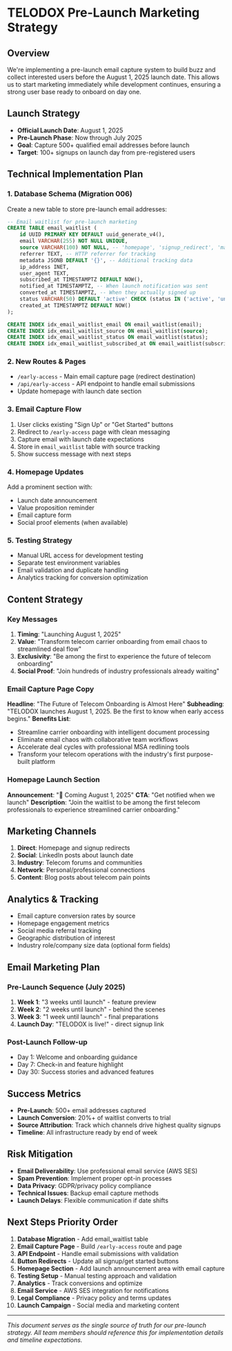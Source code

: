 # TELODOX Pre-Launch Marketing Strategy

## Overview
We're implementing a pre-launch email capture system to build buzz and collect interested users before the August 1, 2025 launch date. This allows us to start marketing immediately while development continues, ensuring a strong user base ready to onboard on day one.

## Launch Strategy
- **Official Launch Date**: August 1, 2025
- **Pre-Launch Phase**: Now through July 2025
- **Goal**: Capture 500+ qualified email addresses before launch
- **Target**: 100+ signups on launch day from pre-registered users

## Technical Implementation Plan

### 1. Database Schema (Migration 006)
Create a new table to store pre-launch email addresses:

```sql
-- Email waitlist for pre-launch marketing
CREATE TABLE email_waitlist (
    id UUID PRIMARY KEY DEFAULT uuid_generate_v4(),
    email VARCHAR(255) NOT NULL UNIQUE,
    source VARCHAR(100) NOT NULL, -- 'homepage', 'signup_redirect', 'manual'
    referrer TEXT, -- HTTP referrer for tracking
    metadata JSONB DEFAULT '{}', -- Additional tracking data
    ip_address INET,
    user_agent TEXT,
    subscribed_at TIMESTAMPTZ DEFAULT NOW(),
    notified_at TIMESTAMPTZ, -- When launch notification was sent
    converted_at TIMESTAMPTZ, -- When they actually signed up
    status VARCHAR(50) DEFAULT 'active' CHECK (status IN ('active', 'unsubscribed', 'bounced', 'converted')),
    created_at TIMESTAMPTZ DEFAULT NOW()
);

CREATE INDEX idx_email_waitlist_email ON email_waitlist(email);
CREATE INDEX idx_email_waitlist_source ON email_waitlist(source);
CREATE INDEX idx_email_waitlist_status ON email_waitlist(status);
CREATE INDEX idx_email_waitlist_subscribed_at ON email_waitlist(subscribed_at);
```

### 2. New Routes & Pages
- `/early-access` - Main email capture page (redirect destination)
- `/api/early-access` - API endpoint to handle email submissions
- Update homepage with launch date section

### 3. Email Capture Flow
1. User clicks existing "Sign Up" or "Get Started" buttons
2. Redirect to `/early-access` page with clean messaging
3. Capture email with launch date expectations
4. Store in `email_waitlist` table with source tracking
5. Show success message with next steps

### 4. Homepage Updates
Add a prominent section with:
- Launch date announcement
- Value proposition reminder
- Email capture form
- Social proof elements (when available)

### 5. Testing Strategy
- Manual URL access for development testing
- Separate test environment variables
- Email validation and duplicate handling
- Analytics tracking for conversion optimization

## Content Strategy

### Key Messages
1. **Timing**: "Launching August 1, 2025"
2. **Value**: "Transform telecom carrier onboarding from email chaos to streamlined deal flow"
3. **Exclusivity**: "Be among the first to experience the future of telecom onboarding"
4. **Social Proof**: "Join hundreds of industry professionals already waiting"

### Email Capture Page Copy
**Headline**: "The Future of Telecom Onboarding is Almost Here"
**Subheading**: "TELODOX launches August 1, 2025. Be the first to know when early access begins."
**Benefits List**:
- Streamline carrier onboarding with intelligent document processing
- Eliminate email chaos with collaborative team workflows
- Accelerate deal cycles with professional MSA redlining tools
- Transform your telecom operations with the industry's first purpose-built platform

### Homepage Launch Section
**Announcement**: "🚀 Coming August 1, 2025"
**CTA**: "Get notified when we launch"
**Description**: "Join the waitlist to be among the first telecom professionals to experience streamlined carrier onboarding."

## Marketing Channels
1. **Direct**: Homepage and signup redirects
2. **Social**: LinkedIn posts about launch date
3. **Industry**: Telecom forums and communities
4. **Network**: Personal/professional connections
5. **Content**: Blog posts about telecom pain points

## Analytics & Tracking
- Email capture conversion rates by source
- Homepage engagement metrics
- Social media referral tracking
- Geographic distribution of interest
- Industry role/company size data (optional form fields)

## Email Marketing Plan
### Pre-Launch Sequence (July 2025)
1. **Week 1**: "3 weeks until launch" - feature preview
2. **Week 2**: "2 weeks until launch" - behind the scenes
3. **Week 3**: "1 week until launch" - final preparations
4. **Launch Day**: "TELODOX is live!" - direct signup link

### Post-Launch Follow-up
- Day 1: Welcome and onboarding guidance
- Day 7: Check-in and feature highlight
- Day 30: Success stories and advanced features

## Success Metrics
- **Pre-Launch**: 500+ email addresses captured
- **Launch Conversion**: 20%+ of waitlist converts to trial
- **Source Attribution**: Track which channels drive highest quality signups
- **Timeline**: All infrastructure ready by end of week

## Risk Mitigation
- **Email Deliverability**: Use professional email service (AWS SES)
- **Spam Prevention**: Implement proper opt-in processes
- **Data Privacy**: GDPR/privacy policy compliance
- **Technical Issues**: Backup email capture methods
- **Launch Delays**: Flexible communication if date shifts

## Next Steps Priority Order
1. **Database Migration** - Add email_waitlist table
2. **Email Capture Page** - Build `/early-access` route and page
3. **API Endpoint** - Handle email submissions with validation
4. **Button Redirects** - Update all signup/get started buttons
5. **Homepage Section** - Add launch announcement area with email capture
6. **Testing Setup** - Manual testing approach and validation
7. **Analytics** - Track conversions and optimize
8. **Email Service** - AWS SES integration for notifications
9. **Legal Compliance** - Privacy policy and terms updates
10. **Launch Campaign** - Social media and marketing content

---

*This document serves as the single source of truth for our pre-launch strategy. All team members should reference this for implementation details and timeline expectations.*